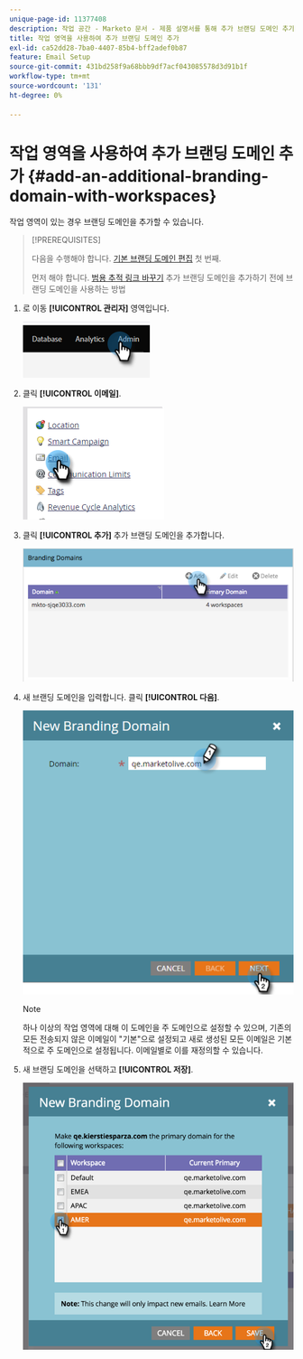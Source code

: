 ```yaml
---
unique-page-id: 11377408
description: 작업 공간 - Marketo 문서 - 제품 설명서를 통해 추가 브랜딩 도메인 추가
title: 작업 영역을 사용하여 추가 브랜딩 도메인 추가
exl-id: ca52dd28-7ba0-4407-85b4-bff2adef0b87
feature: Email Setup
source-git-commit: 431bd258f9a68bbb9df7acf043085578d3d91b1f
workflow-type: tm+mt
source-wordcount: '131'
ht-degree: 0%

---
```


# 작업 영역을 사용하여 추가 브랜딩 도메인 추가 {#add-an-additional-branding-domain-with-workspaces}

작업 영역이 있는 경우 브랜딩 도메인을 추가할 수 있습니다.

>[!PREREQUISITES]
>
>다음을 수행해야 합니다. [기본 브랜딩 도메인 편집](/help/marketo/product-docs/administration/email-setup/add-multiple-branding-domains/edit-your-default-branding-domain.md) 첫 번째.
>
>먼저 해야 합니다. [범용 추적 링크 바꾸기](/help/marketo/product-docs/administration/email-setup/add-multiple-branding-domains/edit-your-default-branding-domain-with-workspaces.md) 추가 브랜딩 도메인을 추가하기 전에 브랜딩 도메인을 사용하는 방법

1. 로 이동 **[!UICONTROL 관리자]** 영역입니다.

   ![](assets/add-an-additional-branding-domain-with-workspaces-1.png)

1. 클릭 **[!UICONTROL 이메일]**.

   ![](assets/add-an-additional-branding-domain-with-workspaces-2.png)

1. 클릭 **[!UICONTROL 추가]** 추가 브랜딩 도메인을 추가합니다.

   ![](assets/add-an-additional-branding-domain-with-workspaces-3.png)

1. 새 브랜딩 도메인을 입력합니다. 클릭 **[!UICONTROL 다음]**.

   ![](assets/add-an-additional-branding-domain-with-workspaces-4.png)

   >[!NOTE]
   >
   >하나 이상의 작업 영역에 대해 이 도메인을 주 도메인으로 설정할 수 있으며, 기존의 모든 전송되지 않은 이메일이 &quot;기본&quot;으로 설정되고 새로 생성된 모든 이메일은 기본적으로 주 도메인으로 설정됩니다. 이메일별로 이를 재정의할 수 있습니다.

1. 새 브랜딩 도메인을 선택하고 **[!UICONTROL 저장]**.

   ![](assets/add-an-additional-branding-domain-with-workspaces-5.png)
